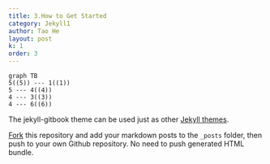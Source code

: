 ```yaml
---
title: 3.How to Get Started
category: Jekyll1
author: Tao He
layout: post
k: 1
order: 3
---
```


```mermaid
graph TB
5((5)) --- 1((1))
5 --- 4((4))
4 --- 3((3))
4 --- 6((6))
```

The jekyll-gitbook theme can be used just as other [Jekyll themes][1].

[Fork][2] this repository and add your markdown posts to the `_posts` folder, then
push to your own Github repository. No need to push generated HTML bundle.

[1]: https://pages.github.com/themes
[2]: https://github.com/sighingnow/jekyll-gitbook/fork